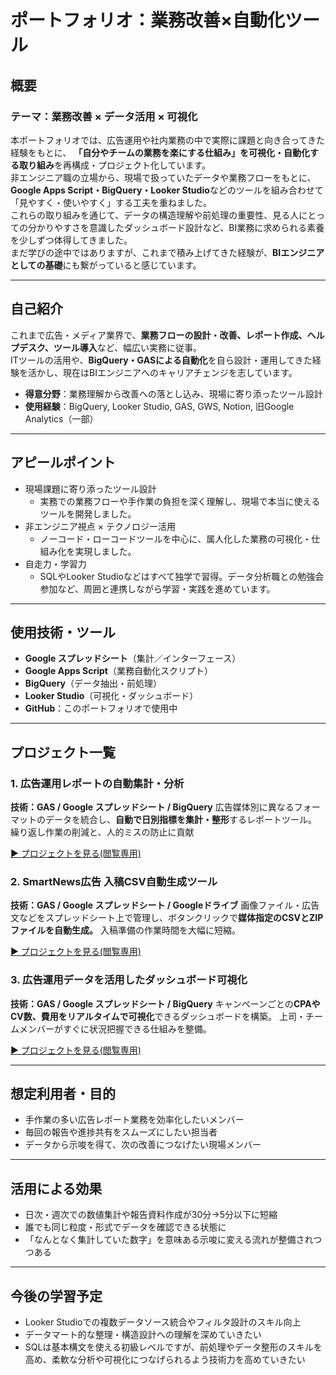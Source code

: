 # ポートフォリオ：業務改善×自動化ツール

## 概要

### テーマ：業務改善 × データ活用 × 可視化

本ポートフォリオでは、広告運用や社内業務の中で実際に課題と向き合ってきた経験をもとに、  **「自分やチームの業務を楽にする仕組み」を可視化・自動化する取り組み**を再構成・プロジェクト化しています。  
非エンジニア職の立場から、現場で扱っていたデータや業務フローをもとに、  **Google Apps Script・BigQuery・Looker Studio**などのツールを組み合わせて「見やすく・使いやすく」する工夫を重ねました。  
これらの取り組みを通じて、データの構造理解や前処理の重要性、見る人にとっての分かりやすさを意識したダッシュボード設計など、BI業務に求められる素養を少しずつ体得してきました。  
まだ学びの途中ではありますが、これまで積み上げてきた経験が、**BIエンジニアとしての基礎**にも繋がっていると感じています。  

---

## 自己紹介

これまで広告・メディア業界で、**業務フローの設計・改善、レポート作成、ヘルプデスク、ツール導入**など、幅広い実務に従事。  
ITツールの活用や、**BigQuery・GASによる自動化**を自ら設計・運用してきた経験を活かし、現在はBIエンジニアへのキャリアチェンジを志しています。  

- **得意分野**：業務理解から改善への落とし込み、現場に寄り添ったツール設計
- **使用経験**：BigQuery, Looker Studio, GAS, GWS, Notion, 旧Google Analytics（一部）

---

## アピールポイント

- 現場課題に寄り添ったツール設計
  - 実務での業務フローや手作業の負担を深く理解し、現場で本当に使えるツールを開発しました。
- 非エンジニア視点 × テクノロジー活用
  - ノーコード・ローコードツールを中心に、属人化した業務の可視化・仕組み化を実現しました。
- 自走力・学習力
  - SQLやLooker Studioなどはすべて独学で習得。データ分析職との勉強会参加など、周囲と連携しながら学習・実践を進めています。

---

## 使用技術・ツール

- **Google スプレッドシート**（集計／インターフェース）
- **Google Apps Script**（業務自動化スクリプト）
- **BigQuery**（データ抽出・前処理）
- **Looker Studio**（可視化・ダッシュボード）
- **GitHub**：このポートフォリオで使用中

---

## プロジェクト一覧

### 1. 広告運用レポートの自動集計・分析

**技術：GAS / Google スプレッドシート / BigQuery**
広告媒体別に異なるフォーマットのデータを統合し、**自動で日別指標を集計・整形**するレポートツール。
繰り返し作業の削減と、人的ミスの防止に貢献

[▶ プロジェクトを見る(閲覧専用)]()

### 2. SmartNews広告 入稿CSV自動生成ツール

**技術：GAS / Google スプレッドシート / Googleドライブ**
画像ファイル・広告文などをスプレッドシート上で管理し、ボタンクリックで**媒体指定のCSVとZIPファイルを自動生成。**
入稿準備の作業時間を大幅に短縮。

[▶ プロジェクトを見る(閲覧専用)]()

### 3. 広告運用データを活用したダッシュボード可視化

**技術：GAS / Google スプレッドシート / BigQuery**
キャンペーンごとの**CPAやCV数、費用をリアルタイムで可視化**できるダッシュボードを構築。
上司・チームメンバーがすぐに状況把握できる仕組みを整備。

[▶ プロジェクトを見る(閲覧専用)]()

---

## 想定利用者・目的

- 手作業の多い広告レポート業務を効率化したいメンバー
- 毎回の報告や進捗共有をスムーズにしたい担当者
- データから示唆を得て、次の改善につなげたい現場メンバー

---

## 活用による効果

- 日次・週次での数値集計や報告資料作成が30分→5分以下に短縮
- 誰でも同じ粒度・形式でデータを確認できる状態に
- 「なんとなく集計していた数字」を意味ある示唆に変える流れが整備されつつある

---

## 今後の学習予定

- Looker Studioでの複数データソース統合やフィルタ設計のスキル向上
- データマート的な整理・構造設計への理解を深めていきたい
- SQLは基本構文を使える初級レベルですが、前処理やデータ整形のスキルを高め、柔軟な分析や可視化につなげられるよう技術力を高めていきたい

